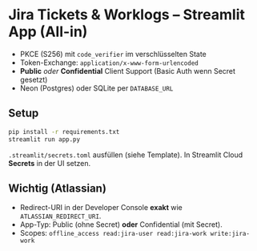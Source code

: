 # Jira Tickets & Worklogs – Streamlit App (All-in)

- PKCE (S256) mit `code_verifier` im verschlüsselten State
- Token-Exchange: `application/x-www-form-urlencoded`
- **Public** *oder* **Confidential** Client Support (Basic Auth wenn Secret gesetzt)
- Neon (Postgres) oder SQLite per `DATABASE_URL`

## Setup

```bash
pip install -r requirements.txt
streamlit run app.py
```

`.streamlit/secrets.toml` ausfüllen (siehe Template). In Streamlit Cloud **Secrets** in der UI setzen.

## Wichtig (Atlassian)

- Redirect-URI in der Developer Console **exakt** wie `ATLASSIAN_REDIRECT_URI`.
- App-Typ: Public (ohne Secret) **oder** Confidential (mit Secret).
- Scopes:
  `offline_access read:jira-user read:jira-work write:jira-work`
